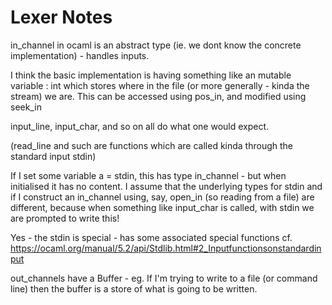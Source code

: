 # Lexer Notes

in_channel in ocaml is an abstract type (ie. we dont know the concrete implementation) - handles inputs.

I think the basic implementation is having something like an mutable variable : int which stores where in the file (or more generally - kinda the stream) we are. 
    This can be accessed using pos_in, and modified using seek_in

input_line, input_char, and so on all do what one would expect.

(read_line and such are functions which are called kinda through the standard input stdin)

If I set some variable a = stdin, this has type in_channel - but when initialised it has no content. I assume that the underlying types for stdin and if I construct an in_channel using, say, open_in (so reading from a file) are different, because when something like input_char is called, with stdin we are prompted to write this!


Yes - the stdin is special - has some associated special functions cf. https://ocaml.org/manual/5.2/api/Stdlib.html#2_Inputfunctionsonstandardinput



out_channels have a Buffer - eg. If I'm trying to write to a file (or command line) then the buffer is a store of what is going to be written. 